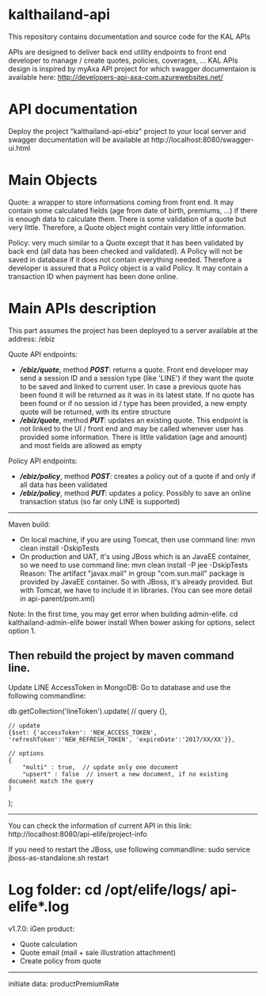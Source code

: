 # kalthailand-api
This repository contains documentation and source code for the KAL APIs

APIs are designed to deliver back end utility endpoints to front end developer to manage / create quotes, policies, coverages, ...
KAL APIs design is inspired by myAxa API project for which swagger documentaion is available here: http://developers-api-axa-com.azurewebsites.net/

# API documentation
Deploy the project "kalthailand-api-ebiz" project to your local server and swagger documentation will be available at http://localhost:8080/swagger-ui.html

# Main Objects
Quote: a wrapper to store informations coming from front end. It may contain some calculated fields (age from date of birth, premiums, ...) if there is enough data to calculate them. There is some validation of a quote but very little. Therefore, a Quote object might contain very little information.

Policy: very much similar to a Quote except that it has been validated by back end (all data has been checked and validated). A Policy will not be saved in database if it does not contain everything needed. Therefore a developer is assured that a Policy object is a valid Policy. It may contain a transaction ID when payment has been done online.

# Main APIs description
This part assumes the project has been deployed to a server available at the address: /ebiz

Quote API endpoints:
- **_/ebiz/quote_**, method **_POST_**: returns a quote. Front end developer may send a session ID and a session type (like 'LINE') if they want the quote to be saved and linked to current user. In case a previous quote has been found it will be returned as it was in its latest state. If no quote has been found or if no session id / type has been provided, a new empty quote will be returned, with its entire structure
- **_/ebiz/quote_**, method **_PUT_**: updates an existing quote. This endpoint is not linked to the UI / front end and may be called whenever user has provided some information. There is little validation (age and amount) and most fields are allowed as empty

Policy API endpoints:
- **_/ebiz/policy_**, method **_POST_**: creates a policy out of a quote if and only if all data has been validated
- **_/ebiz/policy_**, method **_PUT_**: updates a policy. Possibly to save an online transaction status (so far only LINE is supported)

----------------------------
Maven build:
- On local machine, if you are using Tomcat, then use command line:
  mvn clean install -DskipTests
- On production and UAT, it's using JBoss which is an JavaEE container, so we need to use command line:
  mvn clean install -P jee -DskipTests
Reason:
The artifact "javax.mail" in group "com.sun.mail" package is provided by JavaEE container. So with JBoss, it's already provided. But with Tomcat, we have to include it in libraries.
(You can see more detail in api-parent/pom.xml)

Note:
In the first time, you may get error when building admin-elife.
cd kalthailand-admin-elife
bower install
When bower asking for options, select option 1.

Then rebuild the project by maven command line.
-----------------------------

Update LINE AccessToken in MongoDB:
Go to database and use the following commandline:

db.getCollection('lineToken').update(
    // query
    {},

    // update
    {$set: {'accessToken': 'NEW_ACCESS_TOKEN', 'refreshToken':'NEW_REFRESH_TOKEN', 'expireDate':'2017/XX/XX'}},

    // options
    {
        "multi" : true,  // update only one document
        "upsert" : false  // insert a new document, if no existing document match the query
    }
);

------------------------------
You can check the information of current API in this link:
http://localhost:8080/api-elife/project-info


If you need to restart the JBoss, use following commandline:
sudo service jboss-as-standalone.sh restart

Log folder:
cd /opt/elife/logs/
api-elife*.log
=========================
v1.7.0:
iGen product:
+ Quote calculation
+ Quote email (mail + sale illustration attachment)
+ Create policy from quote
--------------
initiate data:
productPremiumRate